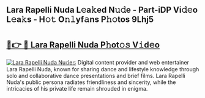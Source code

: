 ## Lara Rapelli Nuda L𝚎a𝚔ed N𝚞𝚍e - Part-iDP Vi𝚍𝚎o L𝚎a𝚔s - H𝚘𝚝 O𝚗𝚕yf𝚊ns P𝚑𝚘tos 9Lhj5

# <h2><a href="http://kf2och.oniu.top/?m=Lara+Rapelli+Nuda">🔗👉 🔴 Lara Rapelli Nuda P𝚑ot𝚘𝚜 V𝚒d𝚎o</a></h2>

[![Lara Rapelli Nuda Nu𝚍e𝚜](https://i.imgur.com/0qMVB7G.gif)](http://kf2och.oniu.top/?m=Lara+Rapelli+Nuda)
Digital content provider and web entertainer Lara Rapelli Nuda, known for sharing dance and lifestyle knowledge through solo and collaborative dance presentations and brief films. Lara Rapelli Nuda's public persona radiates friendliness and sincerity, while the intricacies of his private life remain shrouded in enigma.  
